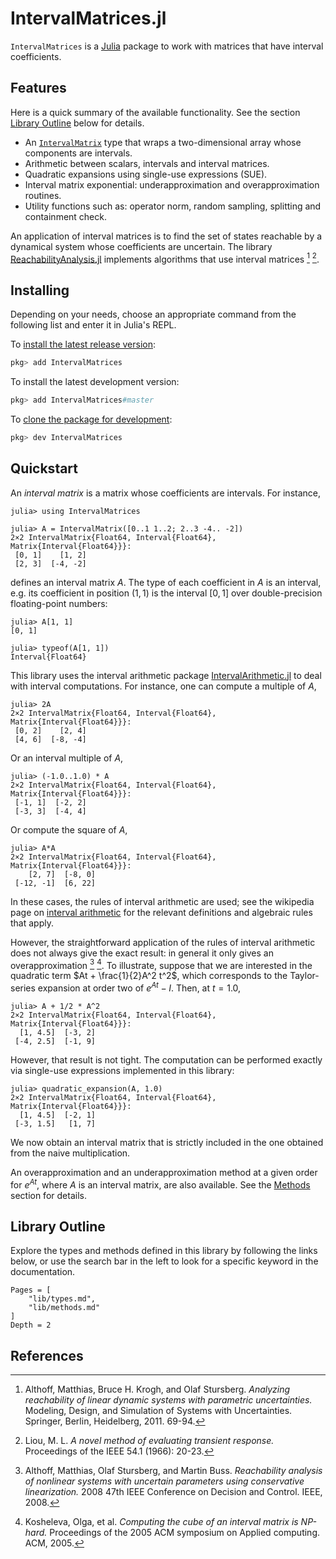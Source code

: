# IntervalMatrices.jl

`IntervalMatrices` is a [Julia](http://julialang.org) package to work with
matrices that have interval coefficients.

## Features

Here is a quick summary of the available functionality.
See the section [Library Outline](@ref) below for details.

- An [`IntervalMatrix`](@ref) type that wraps a two-dimensional array whose components
  are intervals.
- Arithmetic between scalars, intervals and interval matrices.
- Quadratic expansions using single-use expressions (SUE).
- Interval matrix exponential: underapproximation and overapproximation routines.
- Utility functions such as: operator norm, random sampling, splitting and
  containment check.

An application of interval matrices is to find the set of states reachable by
a dynamical system whose coefficients are uncertain. The library
[ReachabilityAnalysis.jl](http://github.com/JuliaReach/ReachabilityAnalysis.jl)
implements algorithms that use interval matrices [^3] [^4].

## Installing

Depending on your needs, choose an appropriate command from the following list
and enter it in Julia's REPL.

To [install the latest release version](https://julialang.github.io/Pkg.jl/v1/managing-packages/#Adding-registered-packages-1):

```julia
pkg> add IntervalMatrices
```

To install the latest development version:

```julia
pkg> add IntervalMatrices#master
```

To [clone the package for development](https://julialang.github.io/Pkg.jl/v1/managing-packages/#Developing-packages-1):

```julia
pkg> dev IntervalMatrices
```

## Quickstart

An *interval matrix* is a matrix whose coefficients are intervals. For instance,

```jldoctest quickstart
julia> using IntervalMatrices

julia> A = IntervalMatrix([0..1 1..2; 2..3 -4.. -2])
2×2 IntervalMatrix{Float64, Interval{Float64}, Matrix{Interval{Float64}}}:
 [0, 1]    [1, 2]
 [2, 3]  [-4, -2]
```
defines an interval matrix $A$. The type of each coefficient in $A$ is an interval,
e.g. its coefficient in position $(1, 1)$ is the interval $[0, 1]$ over double-precision
floating-point numbers:

```jldoctest quickstart
julia> A[1, 1]
[0, 1]

julia> typeof(A[1, 1])
Interval{Float64}
```
This library uses the interval arithmetic package
[IntervalArithmetic.jl](https://github.com/JuliaIntervals/IntervalArithmetic.jl)
to deal with interval computations. For instance, one can compute a multiple
of $A$,

```jldoctest quickstart
julia> 2A
2×2 IntervalMatrix{Float64, Interval{Float64}, Matrix{Interval{Float64}}}:
 [0, 2]    [2, 4]
 [4, 6]  [-8, -4]
```
Or an interval multiple of $A$,

```jldoctest quickstart
julia> (-1.0..1.0) * A
2×2 IntervalMatrix{Float64, Interval{Float64}, Matrix{Interval{Float64}}}:
 [-1, 1]  [-2, 2]
 [-3, 3]  [-4, 4]
```

Or compute the square of $A$,
```jldoctest quickstart
julia> A*A
2×2 IntervalMatrix{Float64, Interval{Float64}, Matrix{Interval{Float64}}}:
    [2, 7]  [-8, 0]
 [-12, -1]  [6, 22]
```
In these cases, the rules of interval arithmetic are used; see the wikipedia page
on [interval arithmetic](https://en.wikipedia.org/wiki/Interval_arithmetic) for the
relevant definitions and algebraic rules that apply.

However, the straightforward application of the rules of interval arithmetic does
not always give the exact result: in general it only gives an overapproximation
[^1] [^2]. To illustrate, suppose that we are interested in the quadratic term
$At + \frac{1}{2}A^2 t^2$, which corresponds to the Taylor-series expansion at order two of
$e^{At} - I$. Then, at $t = 1.0$,

```jldoctest quickstart
julia> A + 1/2 * A^2
2×2 IntervalMatrix{Float64, Interval{Float64}, Matrix{Interval{Float64}}}:
  [1, 4.5]  [-3, 2]
 [-4, 2.5]  [-1, 9]
```
However, that result is not tight. The computation can be performed exactly via
single-use expressions implemented in this library:

```jldoctest quickstart
julia> quadratic_expansion(A, 1.0)
2×2 IntervalMatrix{Float64, Interval{Float64}, Matrix{Interval{Float64}}}:
  [1, 4.5]  [-2, 1]
 [-3, 1.5]   [1, 7]
```
We now obtain an interval matrix that is strictly included in the one obtained from
the naive multiplication.

An overapproximation and an underapproximation method at a given order for
$e^{At}$, where $A$ is an interval matrix, are also available. See the [Methods](@ref)
section for details.

## Library Outline

Explore the types and methods defined in this library by following the links below,
or use the search bar in the left to look for a specific keyword in the documentation.

```@contents
Pages = [
    "lib/types.md",
    "lib/methods.md"
]
Depth = 2
```

## References

[^1]: Althoff, Matthias, Olaf Stursberg, and Martin Buss. *Reachability analysis
      of nonlinear systems with uncertain parameters using conservative linearization.*
      2008 47th IEEE Conference on Decision and Control. IEEE, 2008.

[^2]: Kosheleva, Olga, et al. *Computing the cube of an interval matrix is NP-hard.*
      Proceedings of the 2005 ACM symposium on Applied computing. ACM, 2005.

[^3]: Althoff, Matthias, Bruce H. Krogh, and Olaf Stursberg. *Analyzing reachability
      of linear dynamic systems with parametric uncertainties.*
      Modeling, Design, and Simulation of Systems with Uncertainties.
      Springer, Berlin, Heidelberg, 2011. 69-94.

[^4]: Liou, M. L. *A novel method of evaluating transient response.*
      Proceedings of the IEEE 54.1 (1966): 20-23.
